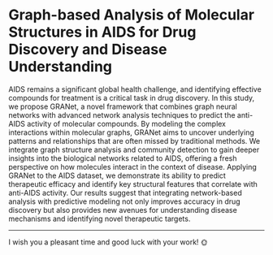 # Graph-based Analysis of Molecular Structures in AIDS for Drug Discovery and Disease Understanding
AIDS remains a significant global health challenge, and identifying effective compounds for treatment is a critical task in drug discovery. In this study, we propose GRANet, a novel framework that combines graph neural networks with advanced network analysis techniques to predict the anti-AIDS activity of molecular compounds. By modeling the complex interactions within molecular graphs, GRANet aims to uncover underlying patterns and relationships that are often missed by traditional methods. We integrate graph structure analysis and community detection to gain deeper insights into the biological networks related to AIDS, offering a fresh perspective on how molecules interact in the context of disease. Applying GRANet to the AIDS dataset, we demonstrate its ability to predict therapeutic efficacy and identify key structural features that correlate with anti-AIDS activity. Our results suggest that integrating network-based analysis with predictive modeling not only improves accuracy in drug discovery but also provides new avenues for understanding disease mechanisms and identifying novel therapeutic targets.

----

I wish you a pleasant time and good luck with your work! 🌞
